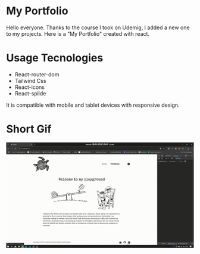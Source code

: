# My Portfolio

Hello everyone. Thanks to the course I took on Udemig, I added a new one to my projects. Here is a "My Portfolio" created with react.

# Usage Tecnologies

- React-router-dom
- Tailwind Css
- React-icons
- React-splide

It is compatible with mobile and tablet devices with responsive design.

# Short Gif

![](portfolio.gif)
